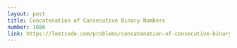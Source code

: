 ```yaml
---
layout: post
title: Concatenation of Consecutive Binary Numbers
number: 1680
link: https://leetcode.com/problems/concatenation-of-consecutive-binary-numbers
---
```


